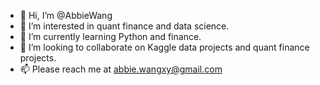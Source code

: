 - 👋 Hi, I’m @AbbieWang
- 👀 I’m interested in quant finance and data science.
- 🌱 I’m currently learning Python and finance.
- 💞️ I’m looking to collaborate on Kaggle data projects and quant finance projects.
- 📫 Please reach me at abbie.wangxy@gmail.com

<!---
AbbieWang/AbbieWang is a ✨ special ✨ repository because its `README.md` (this file) appears on your GitHub profile.
You can click the Preview link to take a look at your changes.
--->
